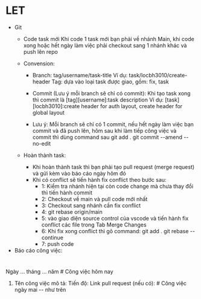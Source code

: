 # LET

- Git 
	- Code task mới
		Khi code 1 task mới bạn phải về nhánh Main, khi code xong hoặc hết ngày làm việc phải checkout sang 1 nhánh khác và push lên repo

	-	Convension: 
		- Branch: tag/username/task-title
			Ví dụ: task/locbh3010/create-header
			Tag: dựa vào loại task được giao, gồm: fix, task

		- Commit (Lưu ý mỗi branch sẽ chỉ có commit): 
			Khi tạo task xong thì commit là [tag][username]:task description
			Ví dụ: [task][locbh3010]:create header for auth layout, create header for global layout
			
		- Lưu ý: Mỗi branch sẽ chỉ có 1 commit, nếu hết ngày làm việc bạn commit và đã push lên, hôm sau khi làm tiếp công việc và commit thì dùng command sau
			git add .
			git commit --amend --no-edit

	- Hoàn thành task: 
		- Khi hoàn thành task thì bạn phải tạo pull request (merge request) và gửi kèm vào báo cáo ngày hôm đó
		- Khi có conflict sẽ tiến hành fix conflict theo bước sau:
			- 1: Kiểm tra nhánh hiện tại còn code change mà chưa thay đổi thì tiến hành commit
			- 2: Checkout về main và pull code mới nhất
			- 3: Checkout sang nhánh cần fix conflict
			- 4: git rebase origin/main 
			- 5: vào giao diện source control của vscode và tiến hành fix conflict các file trong Tab Merge Changes
			- 6: Khi fix xong conflict thì gõ command:
				git add .
				git rebase --continue
			- 7: push code
- Báo cáo công việc:
# 
Ngày ... tháng ... năm
\# Công việc hôm nay
1. Tên công việc
	mô tả: 
	Tiến độ: 
	Link pull request (nếu có): 
\# Công việc ngày mai
 -- như trên
